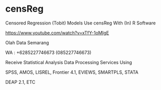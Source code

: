 # censReg
Censored Regression (Tobit) Models Use censReg With (In) R Software

https://www.youtube.com/watch?v=xTfY-1oMIgE

Olah Data Semarang

WA : +6285227746673 (085227746673)

Receive Statistical Analysis Data Processing Services Using

SPSS, AMOS, LISREL, Frontier 4.1, EVIEWS, SMARTPLS, STATA

DEAP 2.1, ETC
